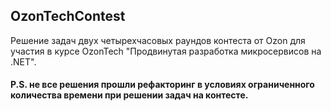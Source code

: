 ## OzonTechContest
   Решение задач двух четырехчасовых раундов контеста от Ozon для участия в курсе OzonTech "Продвинутая разработка микросервисов на .NET".

#### P.S. не все решения прошли рефакторинг в условиях ограниченного количества времени при решении задач на контесте.